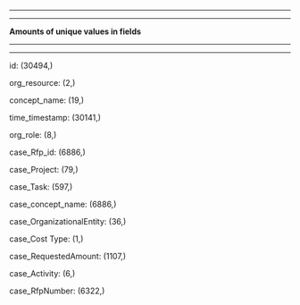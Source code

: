 ***
***
__Amounts of unique values in fields__
***
***

id:	 (30494,)

org_resource:	 (2,)

concept_name:	 (19,)

time_timestamp:	 (30141,)

org_role:	 (8,)

case_Rfp_id:	 (6886,)

case_Project:	 (79,)

case_Task:	 (597,)

case_concept_name:	 (6886,)

case_OrganizationalEntity:	 (36,)

case_Cost Type:	 (1,)

case_RequestedAmount:	 (1107,)

case_Activity:	 (6,)

case_RfpNumber:	 (6322,)
